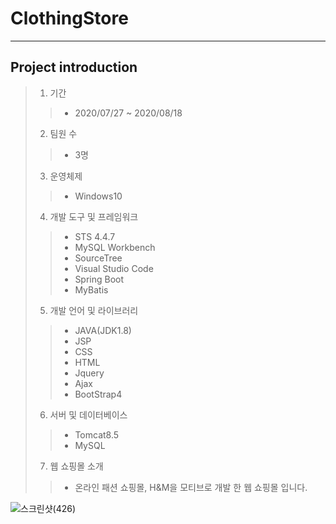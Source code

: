 # ClothingStore
------
## Project introduction

>1. 기간
>>* 2020/07/27 ~ 2020/08/18
>2. 팀원 수 
>>* 3명
>3. 운영체제
>>* Windows10
>4. 개발 도구 및 프레임워크
>>* STS 4.4.7
>>* MySQL Workbench
>>* SourceTree
>>* Visual Studio Code
>>* Spring Boot
>>* MyBatis
>5. 개발 언어 및 라이브러리
>>* JAVA(JDK1.8)
>>* JSP
>>* CSS   
>>* HTML
>>* Jquery
>>* Ajax
>>* BootStrap4
>6. 서버 및 데이터베이스
>>* Tomcat8.5
>>* MySQL
>7. 웹 쇼핑몰 소개
>>* 온라인 패션 쇼핑몰, H&M을 모티브로 개발 한 웹 쇼핑몰 입니다.

![스크린샷(426)](https://user-images.githubusercontent.com/64119606/93089356-260c5c80-f6d6-11ea-947b-79f2cc219025.png)

